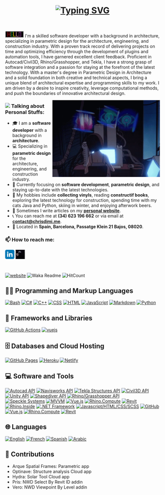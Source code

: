 <h1 align="center">
  <a href="https://git.io/typing-svg"><img src="https://readme-typing-svg.demolab.com?font=Fira+Code&size=75&duration=1400&pause=500&color=FF72FF&background=000000EE&center=true&multiline=true&width=1920&height=384&lines=Hello+there+!;+I'm+Christian+Dimitri+;Welcome+to+my+GitHub+profile" alt="Typing SVG" /></a>
</h1>
<br>
<p>
  <img src="https://raw.githubusercontent.com/vibrantfix/vibrantfix/main/assets/gif/hello.gif" width="60px">
  I'm a skilled software developer with a background in architecture, specializing in parametric design for the architecture, engineering, and construction industry. With a proven track record of delivering projects on time and optimizing efficiency through the development of plugins and automation tools, I have garnered excellent client feedback. Proficient in Autocad/Civil3D, Rhino/Grasshopper, and Tekla, I have a strong grasp of software integration and a passion for staying at the forefront of the latest technology. With a master's degree in Parametric Design in Architecture and a solid foundation in both creative and technical aspects, I bring a unique blend of architectural expertise and programming skills to my work. I am driven by a desire to inspire creativity, leverage computational methods, and push the boundaries of innovative architectural design.
</p>

<img align="right" alt="GIF" src="https://raw.githubusercontent.com/vibrantfix/vibrantfix/main/assets/gif/lain.gif" width="350px" height="250px" />

### <img src="https://media.giphy.com/media/VgCDAzcKvsR6OM0uWg/giphy.gif" width="40"> Talking about Personal Stuffs:

- 🎓 I am a **software developer** with a background in **architecture**.
- 💻 Specializing in **parametric design** for the architecture, engineering, and construction industry.
- 🌱 Currently focusing on **software development**, **parametric design**, and staying up-to-date with the latest technologies.
- 🤔 My hobbies include **collecting vinyls**, reading **constructif books**, exploring the latest technology for construction, spending time with my cats Java and Python, skiing in winter, and enjoying afterwork beers.
- 📝 Sometimes I write articles on my **[personal website](https://chrisdimi.me/)**.
- 📞 You can reach me at **(34) 623 196 662** or via email at **contact@chrisdimi.me**.
- 📍 Located in **Spain, Barcelona, Passatge Klein 21 Bajos, 08020**.

<h3 align="left">📫 How to reach me:</h3>
<p align="left">
  <a href="https://linkedin.com/in/chrisdimitri" target="_blank"><img align="center" src="https://raw.githubusercontent.com/vibrantfix/vibrantfix/main/assets/icons/linkedin.svg" alt="linkedin" height="30" width="30" /></a>
  <a href="https://chrisdimi.me/" target="_blank"><img align="center" src="https://raw.githubusercontent.com/vibrantfix/vibrantfix/main/assets/icons/logo.jpg" alt="website" height="30" width="30" /></a>
</p>
<br>

[![website](https://img.shields.io/badge/Website-46a2f1.svg?&style=flat-square&logo=Google-Chrome&logoColor=white&link=https://chrisdimi.me/)](https://chrisdimi.me/)
![Waka Readme](https://github.com/vibrantfix/vibrantfix/workflows/Waka%20Readme/badge.svg)
![HitCount](https://hits.dwyl.com/vibrantfix/vibrantfix.svg?style=flat-square)

<h2>👨‍💻 Programming and Markup Languages</h2>

<p>
  <a href="https://www.gnu.org/software/bash/"><img alt="Bash" src="https://img.shields.io/badge/GNU%20Bash-4EAA25?logo=gnubash&logoColor=fff&style=flat"></a>
  <a href="#"><img alt="C#" src="https://img.shields.io/badge/C%2B%2B-00599C?logo=csharp&logoColor=fff&style=flat"></a>
  <a href="#"><img alt="C++" src="https://img.shields.io/badge/C%2B%2B-00599C?logo=cplusplus&logoColor=fff&style=flat"></a>
  <a href="#"><img alt="CSS" src="https://img.shields.io/badge/CSS3-1572B6?logo=css3&logoColor=fff&style=flat"></a>
  <a href="#"><img alt="HTML" src="https://img.shields.io/badge/HTML5-E34F26?logo=html5&logoColor=fff&style=flat"></a>
  <a href="https://www.javascript.com/"><img alt="JavaScript" src="https://img.shields.io/badge/JavaScript-F7DF1E?logo=javascript&logoColor=000&style=flat"></a>
  <a href="https://www.markdownguide.org/"><img alt="Markdown" src="https://img.shields.io/badge/Markdown-000?logo=markdown&logoColor=fff&style=flat"></a>
  <a href="https://www.python.org/"><img alt="Python" src="https://img.shields.io/badge/Python-3776AB?logo=python&logoColor=fff&style=flat"></a>
</p>

<h2>🧰 Frameworks and Libraries</h2>

<p>
  <a href="https://github.com/"><img alt="GitHub Actions" src="https://img.shields.io/badge/GitHub%20Actions-2088FF?logo=githubactions&logoColor=fff&style=flat"></a>
  <a href="https://vuejs.com/"><img alt="vuejs" src="https://img.shields.io/badge/WordPress-21759B?logo=wordpress&logoColor=fff&style=flat"></a>
</p>

<h2>🗄️ Databases and Cloud Hosting</h2>

<p>
  <a href="#"><img alt="GitHub Pages" src="https://img.shields.io/badge/GitHub%20Pages-327FC7.svg?logo=github&logoColor=white"></a>
  <a href="#"><img alt="Heroku" src="https://img.shields.io/badge/Heroku-430098?logo=heroku&logoColor=fff&style=flat"></a>
  <a href="#"><img alt="Netlify" src="https://img.shields.io/badge/Vercel-000?logo=vercel&logoColor=fff&style=flat"></a>
</p>

<h2>💻 Software and Tools</h2>

<p>
  <a href="#"><img alt="Autocad API" src="https://img.shields.io/badge/Autocad%20API-964B00?logo=autocad&logoColor=fff&style=flat"></a>
  <a href="#"><img alt="Navisworks API" src="https://img.shields.io/badge/Navisworks%20API-007AC9?logo=autodesk&logoColor=fff&style=flat"></a>
  <a href="#"><img alt="Tekla Structures API" src="https://img.shields.io/badge/Tekla%20Structures%20API-FF8D00?logo=tekla&logoColor=fff&style=flat"></a>
  <a href="#"><img alt="Civil3D API" src="https://img.shields.io/badge/Civil3D%20API-0191D8?logo=autodesk&logoColor=fff&style=flat"></a>
  <a href="#"><img alt="Unity API" src="https://img.shields.io/badge/Unity%20API-000?logo=unity&logoColor=fff&style=flat"></a>
  <a href="#"><img alt="Shapediver API" src="https://img.shields.io/badge/Shapediver%20API-FF7A16?logo=shapediver&logoColor=fff&style=flat"></a>
  <a href="#"><img alt="Rhino/Grasshopper API" src="https://img.shields.io/badge/Rhino%2FGrasshopper%20API-8A6F34?logo=rhinoceros&logoColor=fff&style=flat"></a>
  <a href="#"><img alt="Speckle Systems" src="https://img.shields.io/badge/Speckle%20Systems-1B2741?logo=specklesystems&logoColor=fff&style=flat"></a>
  <a href="#"><img alt="MVVM" src="https://img.shields.io/badge/MVVM-0095D5?logo=.net&logoColor=fff&style=flat"></a>
  <a href="#"><img alt="Vue.js" src="https://img.shields.io/badge/Vue.js-4FC08D?logo=vue.js&logoColor=fff&style=flat"></a>
  <a href="#"><img alt="Rhino.Compute" src="https://img.shields.io/badge/Rhino.Compute-005DAA?logo=rhinocompute&logoColor=fff&style=flat"></a>
  <a href="#"><img alt="Revit" src="https://img.shields.io/badge/Revit-006DB7?logo=autodesk&logoColor=fff&style=flat"></a>
  <a href="#"><img alt="Rhino.Inside" src="https://img.shields.io/badge/Rhino.Inside-222222?logo=rhinoceros&logoColor=fff&style=flat"></a>
  <a href="#"><img alt=".NET Framework" src="https://img.shields.io/badge/.NET%20Framework-5C2D91?logo=.net&logoColor=fff&style=flat"></a>
  <a href="#"><img alt="Javascript/HTML/CSS/SCSS" src="https://img.shields.io/badge/Javascript/HTML/CSS/SCSS-F7DF1E?logo=javascript&logoColor=000&style=flat"></a>
  <a href="#"><img alt="GitHub" src="https://img.shields.io/badge/GitHub-181717?logo=github&logoColor=fff&style=flat"></a>
  <a href="#"><img alt="Vue.js" src="https://img.shields.io/badge/Vue.js-4FC08D?logo=vue.js&logoColor=fff&style=flat"></a>
  <a href="#"><img alt="Rhino.Compute" src="https://img.shields.io/badge/Rhino.Compute-005DAA?logo=rhinocompute&logoColor=fff&style=flat"></a>
  <a href="#"><img alt="Revit" src="https://img.shields.io/badge/Revit-006DB7?logo=autodesk&logoColor=fff&style=flat"></a>
</p>

<h2>🌐 Languages</h2>

<p>
  <a href="#"><img alt="English" src="https://img.shields.io/badge/English-2B5D8D?logoColor=fff&style=flat"></a>
  <a href="#"><img alt="French" src="https://img.shields.io/badge/French-1F468E?logoColor=fff&style=flat"></a>
  <a href="#"><img alt="Spanish" src="https://img.shields.io/badge/Spanish-D56637?logoColor=fff&style=flat"></a>
  <a href="#"><img alt="Arabic" src="https://img.shields.io/badge/Arabic-05204A?logoColor=fff&style=flat"></a>
</p>

<h2>📢 Contributions</h2>

- Arque Spatial Frames: Parametric app
- Optinave: Structure analysis Cloud app
- Hydra: Solar Tool Cloud app
- Pris: NWD Select By Revit ID addin
- Vero: NWD Viewpoint By Level addin
